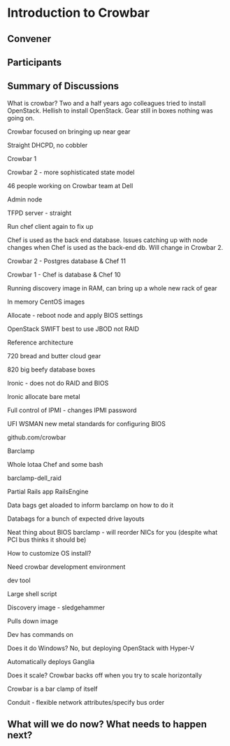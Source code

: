Introduction to Crowbar
=======================

## Convener

## Participants

## Summary of Discussions
What is crowbar?
Two and a half years ago colleagues tried to install
OpenStack.  Hellish to install OpenStack.  Gear still in boxes
nothing was going on.

Crowbar focused on bringing up near gear

Straight DHCPD, no cobbler

Crowbar 1

Crowbar 2 - more sophisticated state model

46 people working on Crowbar team at Dell

Admin node

TFPD server - straight

Run chef client again to fix up

Chef is used as the back end database.  Issues catching up with node changes when Chef is used as the back-end db.  Will change in Crowbar 2.

Crowbar 2 - Postgres database & Chef 11

Crowbar 1 - Chef is database & Chef 10

Running discovery image in RAM, can bring up a whole new rack of gear

In memory CentOS images

Allocate - reboot node and apply BIOS settings

OpenStack SWIFT best to use JBOD not RAID

Reference architecture

720 bread and butter cloud gear

820 big beefy database boxes

Ironic - does not do RAID and BIOS

Ironic allocate bare metal

Full control of IPMI - changes IPMI password

UFI WSMAN new metal standards for configuring BIOS

github.com/crowbar

Barclamp

Whole lotaa Chef and some bash

barclamp-dell_raid

Partial Rails app RailsEngine

Data bags get aloaded to inform barclamp on how to do it

Databags for a bunch of expected drive layouts

Neat thing about BIOS barclamp - will reorder NICs for you (despite what PCI bus thinks it should be)

How to customize OS install?

Need crowbar development environment

dev tool

Large shell script

Discovery image - sledgehammer

Pulls down image

Dev has commands on

Does it do Windows?  No, but deploying OpenStack with Hyper-V

Automatically deploys Ganglia

Does it scale?  Crowbar backs off when you try to scale horizontally

Crowbar is a bar clamp of itself

Conduit - flexible network attributes/specify bus order

## What will we do now?  What needs to happen next?